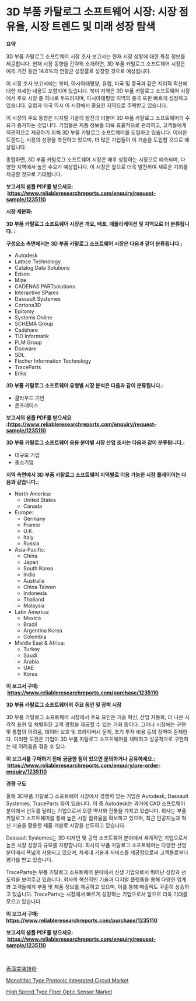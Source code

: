 <p><h1>3D 부품 카탈로그 소프트웨어 시장: 시장 점유율, 시장 트렌드 및 미래 성장 탐색</h1></p><p><strong>요약</strong></p>
<p><p>3D 부품 카탈로그 소프트웨어 시장 조사 보고서는 현재 시장 상황에 대한 특정 정보를 제공합니다. 현재 시장 동향을 간략히 소개하면, 3D 부품 카탈로그 소프트웨어 시장은 예측 기간 동안 14.6%의 연평균 성장률로 성장할 것으로 예상됩니다. </p><p>이 시장 조사 보고서에는 북미, 아시아태평양, 유럽, 미국 및 중국과 같은 지리적 확산에 대한 자세한 내용도 포함되어 있습니다. 북미 지역은 3D 부품 카탈로그 소프트웨어 시장에서 주요 시장 중 하나로 두드러지며, 아시아태평양 지역의 중국 또한 빠르게 성장하고 있습니다. 유럽과 미국 역시 이 시장에서 중요한 지역으로 주목받고 있습니다.</p><p>이 시장의 주요 동향은 디지털 기술의 발전과 더불어 3D 부품 카탈로그 소프트웨어의 수요가 증가하는 것입니다. 기업들은 제품 정보를 더욱 효율적으로 관리하고, 고객들에게 직관적으로 제공하기 위해 3D 부품 카탈로그 소프트웨어를 도입하고 있습니다. 이러한 트렌드는 시장의 성장을 촉진하고 있으며, 더 많은 기업들이 이 기술을 도입할 것으로 예상됩니다.</p><p>종합하면, 3D 부품 카탈로그 소프트웨어 시장은 매우 성장하는 시장으로 예측되며, 다양한 지역에서 높은 수요가 예상됩니다. 이 시장은 앞으로 더욱 발전하여 새로운 기회를 제공할 것으로 기대됩니다.</p></p>
<p><strong>보고서의 샘플 PDF를 받으세요: &nbsp;<a href="https://www.reliableresearchreports.com/enquiry/request-sample/1235110">https://www.reliableresearchreports.com/enquiry/request-sample/1235110</a></strong></p>
<p><strong>시장 세분화:</strong></p>
<p><strong> 3D 부품 카탈로그 소프트웨어 시장은 개요, 배포, 애플리케이션 및 지역으로 더 분류됩니다. :</strong></p>
<p><strong>구성요소 측면에서는 3D 부품 카탈로그 소프트웨어 시장은 다음과 같이 분류됩니다.:</strong></p>
<p><ul><li>Autodesk</li><li>Lattice Technology</li><li>Catalog Data Solutions</li><li>Edson</li><li>Mize</li><li>CADENAS PARTsolutions</li><li>Interactive SPares</li><li>Dassault Systemes</li><li>Cortona3D</li><li>Epitomy</li><li>Systems Online</li><li>SCHEMA Group</li><li>Cadshare</li><li>TID Informatik</li><li>PLM Group</li><li>Docware</li><li>SDL</li><li>Fischer Information Technology</li><li>TraceParts</li><li>Eriks</li></ul></p>
<p><strong> 3D 부품 카탈로그 소프트웨어 유형별 시장 분석은 다음과 같이 분류됩니다.:</strong></p>
<p><ul><li>클라우드 기반</li><li>온프레미스</li></ul></p>
<p><strong>보고서의 샘플 PDF를 받으세요 :<a href="https://www.reliableresearchreports.com/enquiry/request-sample/1235110">https://www.reliableresearchreports.com/enquiry/request-sample/1235110</a></strong></p>
<p><strong> 3D 부품 카탈로그 소프트웨어 응용 분야별 시장 산업 조사는 다음과 같이 분류됩니다.:</strong></p>
<p><ul><li>대규모 기업</li><li>중소기업</li></ul></p>
<p><strong>지역 측면에서 3D 부품 카탈로그 소프트웨어 지역별로 이용 가능한 시장 플레이어는 다음과 같습니다.:</strong></p>
<p><ul>
    <li>
        North America:
        <ul>
            <li>United States</li>
            <li>Canada</li>
        </ul>
    </li>
    <li>
        Europe:
        <ul>
            <li>Germany</li>
            <li>France</li>
            <li>U.K.</li>
            <li>Italy</li>
            <li>Russia</li>
        </ul>
    </li>
    <li>
        Asia-Pacific:
        <ul>
            <li>China</li>
            <li>Japan</li>
            <li>South Korea</li>
            <li>India</li>
            <li>Australia</li>
            <li>China Taiwan</li>
            <li>Indonesia</li>
            <li>Thailand</li>
            <li>Malaysia</li>
        </ul>
    </li>
    <li>
        Latin America:
        <ul>
            <li>Mexico</li>
            <li>Brazil</li>
            <li>Argentina Korea</li>
            <li>Colombia</li>
        </ul>
    </li>
    <li>
        Middle East & Africa:
        <ul>
            <li>Turkey</li>
            <li>Saudi</li>
            <li>Arabia</li>
            <li>UAE</li>
            <li>Korea</li>
        </ul>
    </li>
    </ul></p>
<p><strong>이 보고서 구매: &nbsp;<a href="https://www.reliableresearchreports.com/purchase/1235110">https://www.reliableresearchreports.com/purchase/1235110</a></strong></p>
<p><strong>3D 부품 카탈로그 소프트웨어의 주요 동인 및 장벽 시장</strong></p>
<p><p>3D 부품 카탈로그 소프트웨어 시장에서 주요 요인은 기술 혁신, 산업 자동화, 더 나은 시각적 표현 및 차별화된 고객 경험을 제공할 수 있는 기회 등이다. 그러나 시장에는 구현 및 통합의 어려움, 데이터 보호 및 프라이버시 문제, 초기 투자 비용 등의 장벽이 존재한다. 이러한 도전은 기업이 3D 부품 카탈로그 소프트웨어를 채택하고 성공적으로 구현하는 데 어려움을 겪을 수 있다.</p></p>
<p><strong>이 보고서를 구매하기 전에 궁금한 점이 있으면 문의하거나 공유하세요.: &nbsp;<a href="https://www.reliableresearchreports.com/enquiry/pre-order-enquiry/1235110">https://www.reliableresearchreports.com/enquiry/pre-order-enquiry/1235110</a></strong></p>
<p><strong>경쟁 구도</strong></p>
<p><p>올해 3D부품 카탈로그 소프트웨어 시장에서 경쟁력 있는 기업은 Autodesk, Dassault Systemes, TraceParts 등이 있습니다. 이 중 Autodesk는 과거에 CAD 소프트웨어 분야에서 선두를 달리는 기업으로서 오랜 역사와 전통을 가지고 있습니다. 회사는 부품 카탈로그 소프트웨어를 통해 높은 시장 점유율을 확보하고 있으며, 최근 인공지능과 혁신 기술을 활용한 제품 개발로 시장을 선도하고 있습니다.</p><p>Dassault Systemes는 3D 디자인 및 공학 소프트웨어 분야에서 세계적인 기업으로서 높은 시장 성장과 규모를 자랑합니다. 회사의 부품 카탈로그 소프트웨어는 다양한 산업 분야에서 폭넓게 사용되고 있으며, 차세대 기술과 서비스를 제공함으로써 고객들로부터 평가를 받고 있습니다.</p><p>TraceParts는 부품 카탈로그 소프트웨어 분야에서 신생 기업으로서 뛰어난 성장과 선도력을 보여주고 있습니다. 회사의 혁신적인 기술과 디지털 플랫폼을 통해 다양한 업계와 고객들에게 부품 및 제품 정보를 제공하고 있으며, 이를 통해 매출액도 꾸준히 상승하고 있습니다. TraceParts는 시장에서 빠르게 성장하는 기업으로서 앞으로 더욱 기대를 모으고 있습니다.</p></p>
<p><strong>이 보고서 구매: &nbsp; <a href="https://www.reliableresearchreports.com/purchase/1235110">https://www.reliableresearchreports.com/purchase/1235110</a></strong></p>
<p><strong>보고서의 샘플 PDF를 받으세요: &nbsp;<a href="https://www.reliableresearchreports.com/enquiry/request-sample/1235110">https://www.reliableresearchreports.com/enquiry/request-sample/1235110</a></strong><strong></strong></p>
<p>&nbsp;</p>
<p><p><a href="https://github.com/SarahFahey88/Market-Research-Report-List-1/blob/main/488647412889.md">表面実装技術</a></p><p><a href="https://github.com/okotobwrhuteie/Market-Research-Report-List-1/blob/main/monolithic-type-photonic-integrated-circuit-market.md">Monolithic Type Photonic Integrated Circuit Market</a></p><p><a href="https://github.com/myacatherineblakecaczo9vcsw/Market-Research-Report-List-2/blob/main/high-speed-type-fiber-optic-sensor-market.md">High Speed Type Fiber Optic Sensor Market</a></p></p>